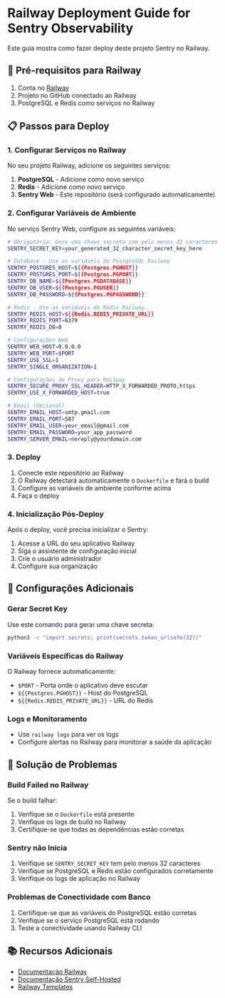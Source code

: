 # Railway Deployment Guide for Sentry Observability

Este guia mostra como fazer deploy deste projeto Sentry no Railway.

## 🚂 Pré-requisitos para Railway

1. Conta no [Railway](https://railway.app)
2. Projeto no GitHub conectado ao Railway
3. PostgreSQL e Redis como serviços no Railway

## 📋 Passos para Deploy

### 1. Configurar Serviços no Railway

No seu projeto Railway, adicione os seguintes serviços:

1. **PostgreSQL** - Adicione como novo serviço
2. **Redis** - Adicione como novo serviço  
3. **Sentry Web** - Este repositório (será configurado automaticamente)

### 2. Configurar Variáveis de Ambiente

No serviço Sentry Web, configure as seguintes variáveis:

```bash
# Obrigatório: Gere uma chave secreta com pelo menos 32 caracteres
SENTRY_SECRET_KEY=your_generated_32_character_secret_key_here

# Database - Use as variáveis do PostgreSQL Railway
SENTRY_POSTGRES_HOST=${{Postgres.PGHOST}}
SENTRY_POSTGRES_PORT=${{Postgres.PGPORT}}
SENTRY_DB_NAME=${{Postgres.PGDATABASE}}
SENTRY_DB_USER=${{Postgres.PGUSER}}
SENTRY_DB_PASSWORD=${{Postgres.PGPASSWORD}}

# Redis - Use as variáveis do Redis Railway
SENTRY_REDIS_HOST=${{Redis.REDIS_PRIVATE_URL}}
SENTRY_REDIS_PORT=6379
SENTRY_REDIS_DB=0

# Configurações Web
SENTRY_WEB_HOST=0.0.0.0
SENTRY_WEB_PORT=$PORT
SENTRY_USE_SSL=1
SENTRY_SINGLE_ORGANIZATION=1

# Configurações de Proxy para Railway
SENTRY_SECURE_PROXY_SSL_HEADER=HTTP_X_FORWARDED_PROTO,https
SENTRY_USE_X_FORWARDED_HOST=true

# Email (Opcional)
SENTRY_EMAIL_HOST=smtp.gmail.com
SENTRY_EMAIL_PORT=587
SENTRY_EMAIL_USER=your_email@gmail.com
SENTRY_EMAIL_PASSWORD=your_app_password
SENTRY_SERVER_EMAIL=noreply@yourdomain.com
```

### 3. Deploy

1. Conecte este repositório ao Railway
2. O Railway detectará automaticamente o `Dockerfile` e fará o build
3. Configure as variáveis de ambiente conforme acima
4. Faça o deploy

### 4. Inicialização Pós-Deploy

Após o deploy, você precisa inicializar o Sentry:

1. Acesse a URL do seu aplicativo Railway
2. Siga o assistente de configuração inicial
3. Crie o usuário administrador
4. Configure sua organização

## 🔧 Configurações Adicionais

### Gerar Secret Key

Use este comando para gerar uma chave secreta:

```bash
python3 -c "import secrets; print(secrets.token_urlsafe(32))"
```

### Variáveis Específicas do Railway

O Railway fornece automaticamente:
- `$PORT` - Porta onde o aplicativo deve escutar
- `${{Postgres.PGHOST}}` - Host do PostgreSQL
- `${{Redis.REDIS_PRIVATE_URL}}` - URL do Redis

### Logs e Monitoramento

- Use `railway logs` para ver os logs
- Configure alertas no Railway para monitorar a saúde da aplicação

## 🐛 Solução de Problemas

### Build Failed no Railway

Se o build falhar:
1. Verifique se o `Dockerfile` está presente
2. Verifique os logs de build no Railway
3. Certifique-se que todas as dependências estão corretas

### Sentry não Inicia

1. Verifique se `SENTRY_SECRET_KEY` tem pelo menos 32 caracteres
2. Verifique se PostgreSQL e Redis estão configurados corretamente
3. Verifique os logs de aplicação no Railway

### Problemas de Conectividade com Banco

1. Certifique-se que as variáveis do PostgreSQL estão corretas
2. Verifique se o serviço PostgreSQL está rodando
3. Teste a conectividade usando Railway CLI

## 📚 Recursos Adicionais

- [Documentação Railway](https://docs.railway.app/)
- [Documentação Sentry Self-Hosted](https://docs.sentry.io/self-hosted/)
- [Railway Templates](https://railway.app/templates)